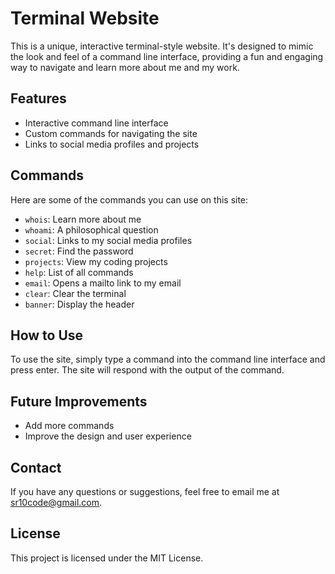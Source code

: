 # Terminal Website

This is a unique, interactive terminal-style website. It's designed to mimic the look and feel of a command line interface, providing a fun and engaging way to navigate and learn more about me and my work.

## Features

- Interactive command line interface
- Custom commands for navigating the site
- Links to social media profiles and projects

## Commands

Here are some of the commands you can use on this site:

- `whois`: Learn more about me
- `whoami`: A philosophical question
- `social`: Links to my social media profiles
- `secret`: Find the password
- `projects`: View my coding projects
- `help`: List of all commands
- `email`: Opens a mailto link to my email
- `clear`: Clear the terminal
- `banner`: Display the header

## How to Use

To use the site, simply type a command into the command line interface and press enter. The site will respond with the output of the command.

## Future Improvements

- Add more commands
- Improve the design and user experience

## Contact

If you have any questions or suggestions, feel free to email me at [sr10code@gmail.com](mailto:sr10code@gmail.com).

## License

This project is licensed under the MIT License.
